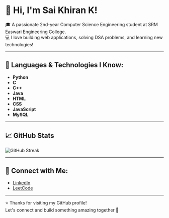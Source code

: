 # 👋 Hi, I'm Sai Khiran K!

🎓 A passionate 2nd-year Computer Science Engineering student at SRM Easwari Engineering College.  
💻 I love building web applications, solving DSA problems, and learning new technologies!

---

## 🧠 Languages & Technologies I Know:
- **Python**
- **C**
- **C++**
- **Java**
- **HTML**
- **CSS**
- **JavaScript**
- **MySQL**

---

## 📈 GitHub Stats

![GitHub Streak](https://streak-stats.demolab.com?user=saikhiran7&theme=radical&border_radius=10)

---

## 🔗 Connect with Me:

- [LinkedIn](https://www.linkedin.com/in/sai-khiran-k-8a7766216/)
- [LeetCode](https://leetcode.com/u/saikhiran_7/)

---

⭐️ Thanks for visiting my GitHub profile!  
Let's connect and build something amazing together 🚀
